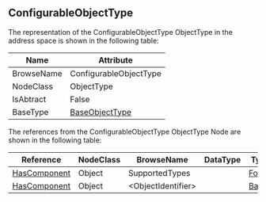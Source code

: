 <!-- objecttype -->
## ConfigurableObjectType
The representation of the ConfigurableObjectType ObjectType in the address space is shown in the following table:  

|Name|Attribute|
|---|---|
|BrowseName|ConfigurableObjectType|
|NodeClass|ObjectType|
|IsAbtract|False|
|BaseType|[BaseObjectType](../../../Core/Part5/ObjectTypes/BaseObjectType/readme.md)|

The references from the ConfigurableObjectType ObjectType Node are shown in the following table:  

|Reference|NodeClass|BrowseName|DataType|TypeDefinition|ModellingRule|
|---|---|---|---|---|---|
|[HasComponent](../../../Core/Part3/ReferenceTypes/HasComponent/readme.md)|Object|SupportedTypes||[FolderType](../../../Core/Part5/ObjectTypes/FolderType/readme.md)|[Mandatory](../../../Core/Objects/Mandatory/readme.md)|
|[HasComponent](../../../Core/Part3/ReferenceTypes/HasComponent/readme.md)|Object|&lt;ObjectIdentifier&gt;||[BaseObjectType](../../../Core/Part5/ObjectTypes/BaseObjectType/readme.md)|[OptionalPlaceholder](../../../Core/Objects/OptionalPlaceholder/readme.md)|

